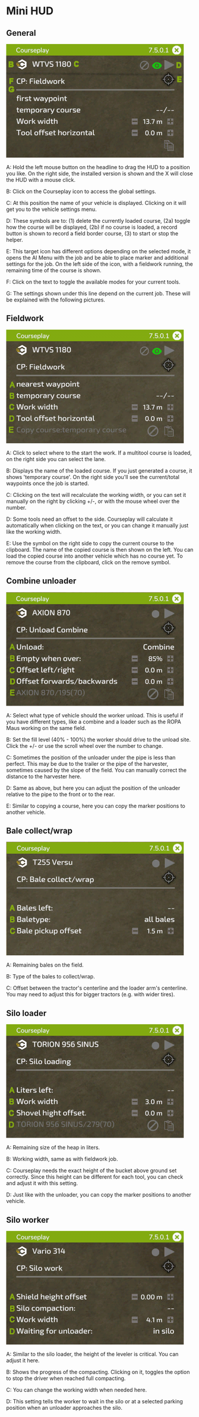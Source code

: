 # Mini HUD

## General

![Image](../assets/images/minihudhelp_general_0_0_478_305.png)

  
  
A: Hold the left mouse button on the headline to drag the HUD to a position you like. On the right side, the installed version is shown and the X will close the HUD with a mouse click.  
  
B: Click on the Courseplay icon to access the global settings.  
  
C: At this position the name of your vehicle is displayed. Clicking on it will get you to the vehicle settings menu.  
  
D: These symbols are to: (1) delete the currently loaded course, (2a) toggle how the course will be displayed, (2b) if no course is loaded, a record button is shown to record a field border course, (3) to start or stop the helper.  
  
E: This target icon has different options depending on the selected mode, it opens the AI Menu with the job and be able to place marker and additional settings for the job. On the left side of the icon, with a fieldwork running, the remaining time of the course is shown.  
  
F: Click on the text to toggle the available modes for your current tools.  
  
G: The settings shown under this line depend on the current job. These will be explained with the following pictures.  
  


## Fieldwork

![Image](../assets/images/minihudhelp_fieldwork_0_0_478_305.png)

  
  
A: Click to select where to the start the work. If a multitool course is loaded, on the right side you can select the lane.  
  
B: Displays the name of the loaded course. If you just generated a course, it shows 'temporary course'. On the right side you'll see the current/total waypoints once the job is started.  
  
C: Clicking on the text will recalculate the working width, or you can set it manually on the right by clicking +/-, or with the mouse wheel over the number.  
  
D: Some tools need an offset to the side. Courseplay will calculate it automatically when clicking on the text, or you can change it manually just like the working width.  
  
E: Use the symbol on the right side to copy the current course to the clipboard. The name of the copied course is then shown on the left. You can load the copied course into another vehicle which has no course yet. To remove the course from the clipboard, click on the remove symbol.  
  


## Combine unloader

![Image](../assets/images/minihudhelp_combineunload_0_0_478_305.png)

  
  
A: Select what type of vehicle should the worker unload. This is useful if you have different types, like a combine and a loader such as the ROPA Maus working on the same field.  
  
B: Set the fill level (40% - 100%) the worker should drive to the unload site. Click the +/- or use the scroll wheel over the number to change.  
  
C: Sometimes the position of the unloader under the pipe is less than perfect. This may be due to the trailer or the pipe of the harvester, sometimes caused by the slope of the field. You can manually correct the distance to the harvester here.  
  
D: Same as above, but here you can adjust the position of the unloader relative to the pipe to the front or to the rear.  
  
E: Similar to copying a course, here you can copy the marker positions to another vehicle.  
  


## Bale collect/wrap

![Image](../assets/images/minihudhelp_balecollect_0_0_478_305.png)

  
  
A: Remaining bales on the field.  
  
B: Type of the bales to collect/wrap.  
  
C: Offset between the tractor's centerline and the loader arm's centerline. You may need to adjust this for bigger tractors (e.g. with wider tires).  
  


## Silo loader

![Image](../assets/images/minihudhelp_siloloader_0_0_478_305.png)

  
  
A: Remaining size of the heap in liters.  
  
B: Working width, same as with fieldwork job.  
  
C: Courseplay needs the exact height of the bucket above ground set correctly. Since this height can be different for each tool, you can check and adjust it with this setting.  
  
D: Just like with the unloader, you can copy the marker positions to another vehicle.  
  


## Silo worker

![Image](../assets/images/minihudhelp_siloworker_0_0_478_305.png)

  
  
A: Similar to the silo loader, the height of the leveler is critical. You can adjust it here.  
  
B: Shows the progress of the compacting. Clicking on it, toggles the option to stop the driver when reached full compacting.  
  
C: You can change the working width when needed here.  
  
D: This setting tells the worker to wait in the silo or at a selected parking position when an unloader approaches the silo.  
  



